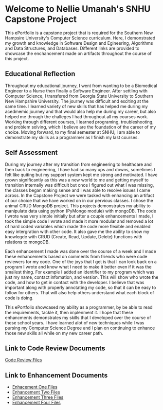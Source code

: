 # Welcome to Nellie Umanah's SNHU Capstone Project

This ePortfolio is a capstone project that  is required for the Southern New Hampsire University's Computer Science curriculum. Here, I demonstrated my  growth and knowledge in Software Design and Egineering, Algorithms and Data Structures, and Databases. Different links are provided to showcase the enchancement made on artifacts throughout the course of this project.

## **Educational Reflection**

Throughout my educational journey, I went from wanting to be a Biomedical Engineer to a Nurse then finally a Software Engineer. After settling with Computer Science, I transfered from Georgia State University to Southern New Hampshire University. The journey was difficult and exciting at the same time. I learned variety of new skills that has helped me during my acedmemic journey and that would also help me during my career, but also helped me through the challeges I had throughout all my courses work. Working through different courses, I learned programing, troubleshooting, and problem solving, which I believe are the foundation of the career of my choice. Moving forward, to my final semester at SNHU, I am able to demonstrate my skills as a programmer as I finish my last courses.

## **Self Assessment**

During my journey after my transition from engineering to healthcare and then back to engineering, I have had so many ups and downs, sometimes I felt like quiting but my support system kept me strong and motivated. I have grown significantly as this was a new world to me and getting myself to transition internally was difficult but once I figured out what I was missing, the classes began making sense and I was able to resolve issues I came across. In the Capstone Project we were tasked with enhancing an artifact of our choice that we have worked on in our pervious classes. I chose the animal CRUD MongoDB project. This projects demonstrates my ability to manipulate data using python (PyMongo module) with mongoDB. The code I wrote was very simple initially but after a couple enhancements I made, I took the simple code I wrote and made it more modular and removed a lot of hard coded variables which made the code more flexible and enabled easy intergration with other code. It also gave me the ability to show my knowlegde with CRUD (Create, Read, Update, Delete) functions with relations to mongoDB.

Each enhancement I made was done over the course of a week and I made these enhancements based on comments from friends who were code reviewers for my code. One of the joys that I get is that I can look back on a program I wrote and know what I need to make it better even if it was the smallest thing. For example I added an identifier to my program which was just my name, contact infomation, and version. This will show who wrote the code, and how to get in contact with the developer. I believe that was important along with properly annotating my code, so that it can be easy to follow for others. That will also help others understand what each block of code is doing.

This ePortfolio showcased my ability as a programmer, by be able to read the requirements, tackle it, then implenment it. I hope that these enhancments demonstrates my skills that I developed over the course of these school years. I have learned alot of new techniques while I was pursing my Computer Science Degree and I plan on continuing to enhance those new skills all while on my new career path.

## **Link to Code Review Documents**

[Code Review Files](https://github.com/nellieumanah/ePortfolio/tree/gh-pages/CodeReview)

## **Link to Enhancement Documents**

- [Enhacement One Files](https://github.com/nellieumanah/ePortfolio/tree/gh-pages/Enhancement%20One)
- [Enhancement Two Files](https://github.com/nellieumanah/ePortfolio/tree/gh-pages/Enhancement%20Two)
- [Enhancement Three Files](https://github.com/nellieumanah/ePortfolio/tree/gh-pages/Enhancement%20Three)
- [Enhancement Four Files](https://github.com/nellieumanah/ePortfolio/tree/gh-pages/Enhancement%20Four)



